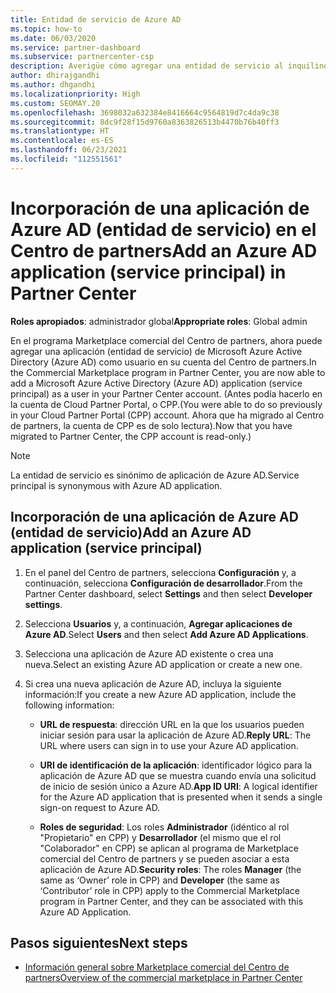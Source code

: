 ```yaml
---
title: Entidad de servicio de Azure AD
ms.topic: how-to
ms.date: 06/03/2020
ms.service: partner-dashboard
ms.subservice: partnercenter-csp
description: Averigüe cómo agregar una entidad de servicio al inquilino de Azure AD. Esta acción implica la incorporación de una aplicación de Azure AD (entidad de servicio) en el Centro de partners.
author: dhirajgandhi
ms.author: dhgandhi
ms.localizationpriority: High
ms.custom: SEOMAY.20
ms.openlocfilehash: 3698032a632384e8416664c9564819d7c4da9c38
ms.sourcegitcommit: 8dc9f28f15d9760a8363826513b4470b76b40ff3
ms.translationtype: HT
ms.contentlocale: es-ES
ms.lasthandoff: 06/23/2021
ms.locfileid: "112551561"
---
```

# <a name="add-an-azure-ad-application-service-principal-in-partner-center"></a><span data-ttu-id="41433-104">Incorporación de una aplicación de Azure AD (entidad de servicio) en el Centro de partners</span><span class="sxs-lookup"><span data-stu-id="41433-104">Add an Azure AD application (service principal) in Partner Center</span></span>

<span data-ttu-id="41433-105">**Roles apropiados**: administrador global</span><span class="sxs-lookup"><span data-stu-id="41433-105">**Appropriate roles**: Global admin</span></span>

<span data-ttu-id="41433-106">En el programa Marketplace comercial del Centro de partners, ahora puede agregar una aplicación (entidad de servicio) de Microsoft Azure Active Directory (Azure AD) como usuario en su cuenta del Centro de partners.</span><span class="sxs-lookup"><span data-stu-id="41433-106">In the Commercial Marketplace program in Partner Center, you are now able to add a Microsoft Azure Active Directory (Azure AD) application (service principal) as a user in your Partner Center account.</span></span> <span data-ttu-id="41433-107">(Antes podía hacerlo en la cuenta de Cloud Partner Portal, o CPP.</span><span class="sxs-lookup"><span data-stu-id="41433-107">(You were able to do so previously in your Cloud Partner Portal (CPP) account.</span></span> <span data-ttu-id="41433-108">Ahora que ha migrado al Centro de partners, la cuenta de CPP es de solo lectura).</span><span class="sxs-lookup"><span data-stu-id="41433-108">Now that you have migrated to Partner Center, the CPP account is read-only.)</span></span>
 
>[!Note] 
><span data-ttu-id="41433-109">La entidad de servicio es sinónimo de aplicación de Azure AD.</span><span class="sxs-lookup"><span data-stu-id="41433-109">Service principal is synonymous with Azure AD application.</span></span>

## <a name="add-an-azure-ad-application-service-principal"></a><span data-ttu-id="41433-110">Incorporación de una aplicación de Azure AD (entidad de servicio)</span><span class="sxs-lookup"><span data-stu-id="41433-110">Add an Azure AD application (service principal)</span></span>

1. <span data-ttu-id="41433-111">En el panel del Centro de partners, selecciona **Configuración** y, a continuación, selecciona **Configuración de desarrollador**.</span><span class="sxs-lookup"><span data-stu-id="41433-111">From the Partner Center dashboard, select **Settings** and then select **Developer settings**.</span></span>

2. <span data-ttu-id="41433-112">Selecciona **Usuarios** y, a continuación, **Agregar aplicaciones de Azure AD**.</span><span class="sxs-lookup"><span data-stu-id="41433-112">Select **Users** and then select **Add Azure AD Applications**.</span></span>

3. <span data-ttu-id="41433-113">Selecciona una aplicación de Azure AD existente o crea una nueva.</span><span class="sxs-lookup"><span data-stu-id="41433-113">Select an existing Azure AD application or create a new one.</span></span>

4. <span data-ttu-id="41433-114">Si crea una nueva aplicación de Azure AD, incluya la siguiente información:</span><span class="sxs-lookup"><span data-stu-id="41433-114">If you create a new Azure AD application, include the following information:</span></span>  

   - <span data-ttu-id="41433-115">**URL de respuesta**: dirección URL en la que los usuarios pueden iniciar sesión para usar la aplicación de Azure AD.</span><span class="sxs-lookup"><span data-stu-id="41433-115">**Reply URL**: The URL where users can sign in to use your Azure AD application.</span></span>

   - <span data-ttu-id="41433-116">**URI de identificación de la aplicación**: identificador lógico para la aplicación de Azure AD que se muestra cuando envía una solicitud de inicio de sesión único a Azure AD.</span><span class="sxs-lookup"><span data-stu-id="41433-116">**App ID URI**: A logical identifier for the Azure AD application that is presented when it sends a single sign-on request to Azure AD.</span></span>

   - <span data-ttu-id="41433-117">**Roles de seguridad**: Los roles **Administrador** (idéntico al rol "Propietario" en CPP) y **Desarrollador** (el mismo que el rol "Colaborador" en CPP) se aplican al programa de Marketplace comercial del Centro de partners y se pueden asociar a esta aplicación de Azure AD.</span><span class="sxs-lookup"><span data-stu-id="41433-117">**Security roles**: The roles **Manager** (the same as  ‘Owner’ role in CPP) and **Developer** (the same as ‘Contributor’ role in CPP) apply to the Commercial Marketplace program in Partner Center, and they can be associated with this Azure AD Application.</span></span>  

## <a name="next-steps"></a><span data-ttu-id="41433-118">Pasos siguientes</span><span class="sxs-lookup"><span data-stu-id="41433-118">Next steps</span></span>

- [<span data-ttu-id="41433-119">Información general sobre Marketplace comercial del Centro de partners</span><span class="sxs-lookup"><span data-stu-id="41433-119">Overview of the commercial marketplace in Partner Center</span></span>](csp-commercial-marketplace-overview.md)